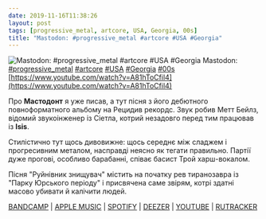 ```yaml
---
date: 2019-11-16T11:38:26
layout: post
tags: [progressive_metal, artcore, USA, Georgia, 00s]
title: "Mastodon: #progressive_metal #artcore #USA #Georgia"
---
```

![Mastodon: #progressive_metal #artcore #USA #Georgia](https://i.ytimg.com/vi/A81hToCfil4/hqdefault.jpg)
Mastodon: [#progressive_metal](/tags/#progressive_metal) [#artcore](/tags/#artcore) [#USA](/tags/#USA) [#Georgia](/tags/#Georgia) [#00s](/tags/#00s) [https://www.youtube.com/watch?v=A81hToCfil4](https://www.youtube.com/watch?v=A81hToCfil4)

Про **Мастодонт** я уже писав, а тут пісня з його дебютного повноформатного альбому на Рецидив рекордс. Звук робив Метт Бейлз, відомий звукоінженер із Сіетла, котрий незадовго перед тим працював із **Isis**.

Стилістично тут щось дивовижне: щось середнє між сладжем і прогресивним металом, насправді неясно як тегати правильно. Партії дуже прогові, особливо барабанні, співає басист Трой харш-вокалом.

Пісня &quot;Руйнівник знищувач&quot; містить на початку рев тиранозавра із &quot;Парку Юрського періоду&quot; і присвячена саме звірям, котрі здатні масово убивати й калічити людей.

[BANDCAMP](https://relapsealumni.bandcamp.com/album/remission-remastered) | [APPLE MUSIC](https://music.apple.com/us/album/remission/68289404) | [SPOTIFY](https://open.spotify.com/album/1aQZecM7d2R3SvPs2HNNIA) | [DEEZER](https://www.deezer.com/album/1003991?utm_source=deezer&amp;utm_content=album-1003991&amp;utm_term=1601611822_1573897026&amp;utm_medium=web) | [YOUTUBE](https://www.youtube.com/playlist?list=OLAK5uy_lloTZQJgPfqFQam6fCKRSWQQew16zVBHQ) | [RUTRACKER](https://rutracker.org/forum/viewtopic.php?t=3506194)